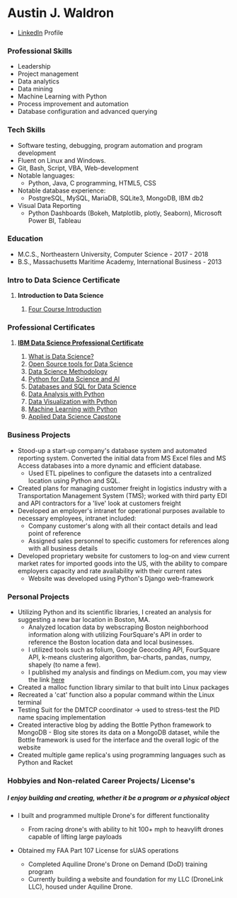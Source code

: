 # Austin J. Waldron

* [LinkedIn](https://www.linkedin.com/in/austin-waldron) Profile

### Professional Skills

* Leadership
* Project management
* Data analytics
* Data mining
* Machine Learning with Python
* Process improvement and automation
* Database configuration and advanced querying

### Tech Skills

* Software testing, debugging, program automation and program development
* Fluent on Linux and Windows.
* Git, Bash, Script, VBA, Web-development
* Notable languages:
  * Python, Java, C programming, HTML5, CSS
* Notable database experience:
  * PostgreSQL, MySQL, MariaDB, SQLite3, MongoDB, IBM db2
* Visual Data Reporting
  * Python Dashboards (Bokeh, Matplotlib, plotly, Seaborn), Microsoft Power BI, Tableau

### Education

* M.C.S., Northeastern University, Computer Science - 2017 - 2018
* B.S., Massachusetts Maritime Academy, International Business - 2013


### Intro to Data Science Certificate

<ol>
<li><strong>Introduction to Data Science</strong></li>
<ol>
 <a href="https://coursera.org/share/be9f41d402cf2ef9907062fa79b5fd00"><li>Four Course Introduction</li></a>
 </ol>
 </ol>

### Professional Certificates

<ol>
<a href="https://coursera.org/share/be50745fcedae63a96f8e5e8be0c9736"><li><strong>IBM Data Science Professional Certificate</strong></li></a>
<ol>
<a href="https://coursera.org/share/2ea8dacaa378353be7dc3f8bf9a32924"><li>What is Data Science?</li></a>
<a href="https://coursera.org/share/a247949aa63c5b66952fac4a5cc0dc8d"><li>Open Source tools for Data Science</li></a>
<a href="https://coursera.org/share/4328f2d827862a82320f28230f18cb31"><li>Data Science Methodology</li></a>
<a href="https://coursera.org/share/03103e21ada4c9c12973543de0ffe96d"><li>Python for Data Science and AI</li></a>
<a href="https://coursera.org/share/a434f333384a9eff01fb1e46d9034664"><li>Databases and SQL for Data Science</li></a>
<a href="https://coursera.org/share/107bffbf13f0daa18e8d68b40fe3d1f5"><li>Data Analysis with Python</li></a>
<a href="https://coursera.org/share/f18a91f8b349e7833eede505887fa315"><li>Data Visualization with Python</li></a>
<a href="https://coursera.org/share/005ce2d6687020ef0c5c053b0c98fbaf"><li>Machine Learning with Python</li></a>
<a href="https://coursera.org/share/7e99490d2280ca4d2c23eeee2dd3ab0d"><li>Applied Data Science Capstone</li></a>
</ol>
</ol>


### Business Projects

* Stood-up a start-up company's database system and automated reporting system. Converted the initial data from MS Excel files and MS Access databases into a more dynamic and efficient database.
  * Used ETL pipelines to configure the datasets into a centralized location using Python and SQL. 
* Created plans for managing customer freight in logistics industry with a Transportation Management System (TMS); worked with third party EDI and API contractors for a 'live' look at customers freight
* Developed an employer's intranet for operational purposes available to necessary employees, intranet included:
  * Company customer's along with all their contact details and lead point of reference
  * Assigned sales personnel to specific customers for references along with all business details
* Developed proprietary website for customers to log-on and view current market rates for imported goods into the US, with the ability to compare employers capacity and rate availability with their current rates
  * Website was developed using Python's Django web-framework

### Personal Projects

* Utilizing Python and its scientific libraries, I created an analysis for suggesting a new bar location in Boston, MA.
   * Analyzed location data by webscraping Boston neighborhood information along with utilizing FourSquare's API in order to reference
     the Boston location data and local businesses.
   * I utilized tools such as folium, Google Geocoding API, FourSquare API, k-means clustering algorithm, bar-charts, pandas, numpy, shapely (to name a few).
   * I published my analysis and findings on Medium.com, you may view the link <a href="https://medium.com/@ajwaldro/analyzing-location-data-for-suggesting-a-bar-location-data-science-with-python-760ea871f78f?source=friends_link&sk=6d3d41c5f08d49db6926aac515b12e92">here</a>
* Created a malloc function library similar to that built into Linux packages
* Recreated a 'cat' function also a popular command within the Linux terminal
* Testing Suit for the DMTCP coordinator -> used to stress-test the PID name spacing implementation
* Created interactive blog by adding the Bottle Python framework to MongoDB  - Blog site stores its data on a MongoDB dataset, while the Bottle framework is used for the interface and the overall logic of the website
* Created multiple game replica's using programming languages such as Python and Racket

### Hobbyies and Non-related Career Projects/ License's

##### I enjoy building and creating, whether it be a program or a physical object
* I built and programmed multiple Drone's for different functionality
  * From racing drone's with ability to hit 100+ mph to heavylift drones capable of lifting large payloads

* Obtained my FAA Part 107 License for sUAS operations
  * Completed Aquiline Drone's Drone on Demand (DoD) training program
  * Currently building a website and foundation for my LLC (DroneLink LLC), housed under Aquiline Drone.
